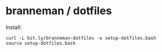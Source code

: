 # branneman / dotfiles

Install:

```
curl -L bit.ly/branneman-dotfiles -o setup-dotfiles.bash
source setup-dotfiles.bash
```
